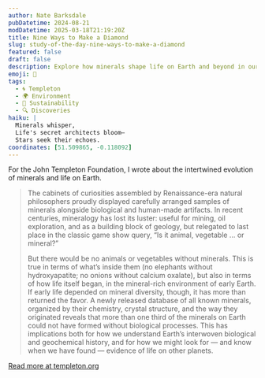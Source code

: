 ```yaml
---
author: Nate Barksdale
pubDatetime: 2024-08-21
modDatetime: 2025-03-18T21:19:20Z
title: Nine Ways to Make a Diamond
slug: study-of-the-day-nine-ways-to-make-a-diamond
featured: false
draft: false
description: Explore how minerals shape life on Earth and beyond in our latest study, revealing nine unique ways to create a diamond.
emoji: 💎
tags:
  - 🌀 Templeton
  - 🌍 Environment
  - 🌱 Sustainability
  - 🔍 Discoveries
haiku: |
  Minerals whisper,  
  Life's secret architects bloom—  
  Stars seek their echoes.
coordinates: [51.509865, -0.118092]
---
```


For the John Templeton Foundation, I wrote about the intertwined evolution of minerals and life on Earth.

> The cabinets of curiosities assembled by Renaissance-era natural philosophers proudly displayed carefully arranged samples of minerals alongside biological and human-made artifacts. In recent centuries, mineralogy has lost its luster: useful for mining, oil exploration, and as a building block of geology, but relegated to last place in the classic game show query, “Is it animal, vegetable … or mineral?”
>
> But there would be no animals or vegetables without minerals. This is true in terms of what’s inside them (no elephants without hydroxyapatite; no onions without calcium oxalate), but also in terms of how life itself began, in the mineral-rich environment of early Earth. If early life depended on mineral diversity, though, it has more than returned the favor. A newly released database of all known minerals, organized by their chemistry, crystal structure, and the way they originated reveals that more than one third of the minerals on Earth could not have formed without biological processes. This has implications both for how we understand Earth’s interwoven biological and geochemical history, and for how we might look for — and know when we have found — evidence of life on other planets.

[Read more at templeton.org](https://www.templeton.org/news/nine-ways-to-make-a-diamond)
